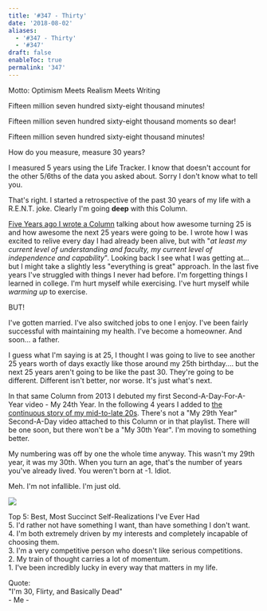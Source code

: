 ```yaml
---
title: '#347 - Thirty'
date: '2018-08-02'
aliases:
  - '#347 - Thirty'
  - '#347'
draft: false
enableToc: true
permalink: '347'
---
```


Motto: Optimism Meets Realism Meets Writing  
  
Fifteen million seven hundred sixty-eight thousand minutes!

Fifteen million seven hundred sixty-eight thousand moments so dear!

Fifteen million seven hundred sixty-eight thousand minutes!

How do you measure, measure 30 years?

  
I measured 5 years using the Life Tracker. I know that doesn't account for the other 5/6ths of the data you asked about. Sorry I don't know what to tell you.  
  
That's right. I started a retrospective of the past 30 years of my life with a R.E.N.T. joke. Clearly I'm going **deep** with this Column.  
  
[Five Years ago I wrote a Column](https://www.aarongilly.com/103) talking about how awesome turning 25 is and how awesome the next 25 years were going to be. I wrote how I was excited to relive every day I had already been alive, but with "_at least my current level of understanding and faculty, my current level of independence and capability_". Looking back I see what I was getting at... but I might take a slightly less "everything is great" approach. In the last five years I've struggled with things I never had before. I'm forgetting things I learned in college. I'm hurt myself while exercising. I've hurt myself while _warming up_ to exercise.   
  
BUT!  
  
I've gotten married. I've also switched jobs to one I enjoy. I've been fairly successful with maintaining my health. I've become a homeowner. And soon... a father.   
  
I guess what I'm saying is at 25, I thought I was going to live to see another 25 years worth of days exactly like those around my 25th birthday.... but the next 25 years aren't going to be like the past 30\. They're going to be different. Different isn't better, nor worse. It's just what's next.  
  
In that same Column from 2013 I debuted my first Second-A-Day-For-A-Year video - My 24th Year. In the following 4 years I added to [the continuous story of my mid-to-late 20s](https://www.youtube.com/playlist?list=PLmlnPk8L9dSJM8HcSDsRFcjrVAGOUfPuw). There's not a "My 29th Year" Second-A-Day video attached to this Column or in that playlist. There will be one soon, but there won't be a "My 30th Year". I'm moving to something better.  
  
My numbering was off by one the whole time anyway. This wasn't my 29th year, it was my 30th. When you turn an age, that's the number of years you've already lived. You weren't born at -1\. Idiot.  
  
Meh. I'm not infallible. I'm just old.  
  
[![](assets/347-1.jpg)](https://3.bp.blogspot.com/-RlEruztKIsA/W2Oj2M11A%5FI/AAAAAAADIx8/6tW7QKpnNCgFB-Y3SlomKNeSCKMZX2cpQCKgBGAs/s1600/download%5F20180802%5F060407.jpg)

  
Top 5: Best, Most Succinct Self-Realizations I've Ever Had  
5\. I'd rather not have something I want, than have something I don't want.  
4\. I'm both extremely driven by my interests and completely incapable of choosing them.  
3\. I'm a very competitive person who doesn't like serious competitions.  
2\. My train of thought carries a lot of momentum.  
1\. I've been incredibly lucky in every way that matters in my life.  
  
Quote:  
"I'm 30, Flirty, and Basically Dead"  
\- Me -
